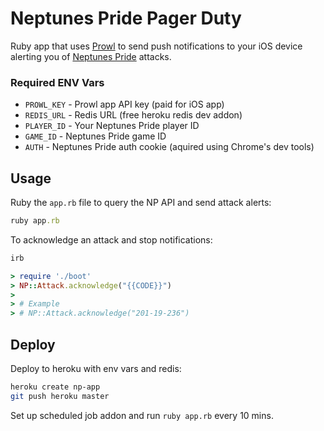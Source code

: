# Neptunes Pride Pager Duty

Ruby app that uses [Prowl](https://www.prowlapp.com/) to send push
notifications to your iOS device alerting you of [Neptunes
Pride](https://np.ironhelmet.com/) attacks.

### Required ENV Vars

* `PROWL_KEY` - Prowl app API key (paid for iOS app)
* `REDIS_URL` - Redis URL (free heroku redis dev addon)
* `PLAYER_ID` - Your Neptunes Pride player ID
* `GAME_ID` - Neptunes Pride game ID
* `AUTH` - Neptunes Pride auth cookie (aquired using Chrome's dev tools)

## Usage

Ruby the `app.rb` file to query the NP API and send attack alerts:

```ruby
ruby app.rb
```

To acknowledge an attack and stop notifications:

```ruby
irb

> require './boot'
> NP::Attack.acknowledge("{{CODE}}")
>
> # Example
> # NP::Attack.acknowledge("201-19-236")
```

## Deploy

Deploy to heroku with env vars and redis:

```bash
heroku create np-app
git push heroku master
```

Set up scheduled job addon and run `ruby app.rb` every 10 mins.


